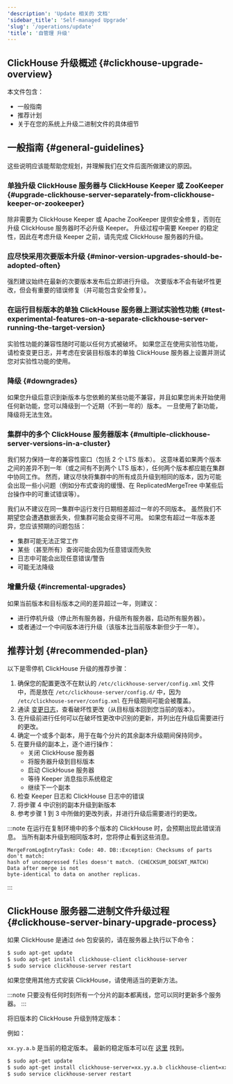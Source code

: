 ```yaml
---
'description': 'Update 相关的 文档'
'sidebar_title': 'Self-managed Upgrade'
'slug': '/operations/update'
'title': '自管理 升级'
---
```


## ClickHouse 升级概述 {#clickhouse-upgrade-overview}

本文件包含：
- 一般指南
- 推荐计划
- 关于在您的系统上升级二进制文件的具体细节

## 一般指南 {#general-guidelines}

这些说明应该能帮助您规划，并理解我们在文件后面所做建议的原因。

### 单独升级 ClickHouse 服务器与 ClickHouse Keeper 或 ZooKeeper {#upgrade-clickhouse-server-separately-from-clickhouse-keeper-or-zookeeper}
除非需要为 ClickHouse Keeper 或 Apache ZooKeeper 提供安全修复，否则在升级 ClickHouse 服务器时不必升级 Keeper。 升级过程中需要 Keeper 的稳定性，因此在考虑升级 Keeper 之前，请先完成 ClickHouse 服务器的升级。

### 应尽快采用次要版本升级 {#minor-version-upgrades-should-be-adopted-often}
强烈建议始终在最新的次要版本发布后立即进行升级。 次要版本不会有破坏性更改，但会有重要的错误修复（并可能包含安全修复）。

### 在运行目标版本的单独 ClickHouse 服务器上测试实验性功能 {#test-experimental-features-on-a-separate-clickhouse-server-running-the-target-version}

实验性功能的兼容性随时可能以任何方式被破坏。 如果您正在使用实验性功能，请检查变更日志，并考虑在安装目标版本的单独 ClickHouse 服务器上设置并测试您对实验性功能的使用。

### 降级 {#downgrades}
如果您升级后意识到新版本与您依赖的某些功能不兼容，并且如果您尚未开始使用任何新功能，您可以降级到一个近期（不到一年的）版本。 一旦使用了新功能，降级将无法生效。

### 集群中的多个 ClickHouse 服务器版本 {#multiple-clickhouse-server-versions-in-a-cluster}

我们努力保持一年的兼容性窗口（包括 2 个 LTS 版本）。 这意味着如果两个版本之间的差异不到一年（或之间有不到两个 LTS 版本），任何两个版本都应能在集群中协同工作。 然而，建议尽快将集群中的所有成员升级到相同的版本，因为可能会出现一些小问题（例如分布式查询的缓慢、在 ReplicatedMergeTree 中某些后台操作中的可重试错误等）。

我们从不建议在同一集群中运行发行日期相差超过一年的不同版本。 虽然我们不期望您会遭遇数据丢失，但集群可能会变得不可用。 如果您有超过一年版本差异，您应该预期的问题包括：

- 集群可能无法正常工作
- 某些（甚至所有）查询可能会因为任意错误而失败
- 日志中可能会出现任意错误/警告
- 可能无法降级

### 增量升级 {#incremental-upgrades}

如果当前版本和目标版本之间的差异超过一年，则建议：
- 进行停机升级（停止所有服务器，升级所有服务器，启动所有服务器）。
- 或者通过一个中间版本进行升级（该版本比当前版本新但少于一年）。

## 推荐计划 {#recommended-plan}

以下是零停机 ClickHouse 升级的推荐步骤：

1. 确保您的配置更改不在默认的 `/etc/clickhouse-server/config.xml` 文件中，而是放在 `/etc/clickhouse-server/config.d/` 中，因为 `/etc/clickhouse-server/config.xml` 在升级期间可能会被覆盖。
2. 通读 [变更日志](/whats-new/changelog/index.md)，查看破坏性更改（从目标版本回到您当前的版本）。
3. 在升级前进行任何可以在破坏性更改中识别的更新，并列出在升级后需要进行的更改。
4. 确定一个或多个副本，用于在每个分片的其余副本升级期间保持同步。
5. 在要升级的副本上，逐个进行操作：
   - 关闭 ClickHouse 服务器
   - 将服务器升级到目标版本
   - 启动 ClickHouse 服务器
   - 等待 Keeper 消息指示系统稳定
   - 继续下一个副本
6. 检查 Keeper 日志和 ClickHouse 日志中的错误
7. 将步骤 4 中识别的副本升级到新版本
8. 参考步骤 1 到 3 中所做的更改列表，并进行升级后需要进行的更改。

:::note
在运行在复制环境中的多个版本的 ClickHouse 时，会预期出现此错误消息。 当所有副本升级到相同版本时，您将停止看到这些消息。
```text
MergeFromLogEntryTask: Code: 40. DB::Exception: Checksums of parts don't match:
hash of uncompressed files doesn't match. (CHECKSUM_DOESNT_MATCH)  Data after merge is not
byte-identical to data on another replicas.
```
:::


## ClickHouse 服务器二进制文件升级过程 {#clickhouse-server-binary-upgrade-process}

如果 ClickHouse 是通过 `deb` 包安装的，请在服务器上执行以下命令：

```bash
$ sudo apt-get update
$ sudo apt-get install clickhouse-client clickhouse-server
$ sudo service clickhouse-server restart
```

如果您使用其他方式安装 ClickHouse，请使用适当的更新方法。

:::note
只要没有任何时刻所有一个分片的副本都离线，您可以同时更新多个服务器。
:::

将旧版本的 ClickHouse 升级到特定版本：

例如：

`xx.yy.a.b` 是当前的稳定版本。 最新的稳定版本可以在 [这里](https://github.com/ClickHouse/ClickHouse/releases) 找到。

```bash
$ sudo apt-get update
$ sudo apt-get install clickhouse-server=xx.yy.a.b clickhouse-client=xx.yy.a.b clickhouse-common-static=xx.yy.a.b
$ sudo service clickhouse-server restart
```
